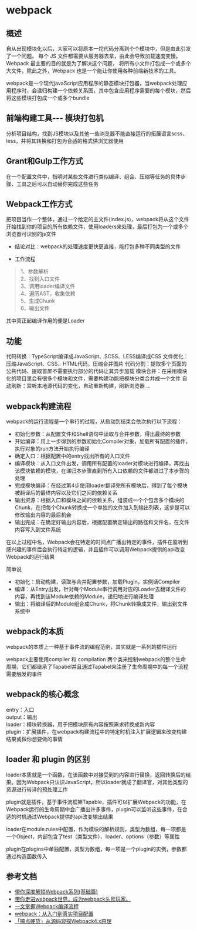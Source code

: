 # webpack
## 概述
自从出现模块化以后，大家可以将原本一坨代码分离到个个模块中，但是由此引发了一个问题。
每个 JS 文件都需要从服务器去拿，由此会导致加载速度变慢。Webpack 最主要的目的就是为了解决这个问题，
将所有小文件打包成一个或多个大文件，除此之外，Webpack 也是一个能让你使用各种前端新技术的工具。

webpack是一个现代javaScript应用程序的静态模块打包器，当webpack处理应用程序时，会递归构建一个依赖关系图，其中包含应用程序需要的每个模块，然后将这些模块打包成一个或多个bundle

## 前端构建工具--- 模块打包机
分析项目结构，找到JS模块以及其他一些浏览器不能直接运行的拓展语言scss、less，并将其转换和打包为合适的格式供浏览器使用

## Grant和Gulp工作方式
在一个配置文件中，指明对某些文件进行类似编译、组合、压缩等任务的具体步骤、工具之后可以自动替你完成这些任务

## Webpack工作方式
把项目当作一个整体，通过一个给定的主文件(index.js)，webpack将从这个文件开始找到你的项目的所有依赖文件，使用loaders来处理，最后打包为一个或多个浏览器可识别的js文件

* 结论对比：webpack的处理速度更快更直接，能打包多种不同类型的文件

* 工作流程

>1、参数解析<br>
2、找到入口文件<br>
3、调用loader编译文件<br>
4、遍历AST，收集依赖<br>
5、生成Chunk<br>
6、输出文件

其中真正起编译作用的便是Loader

## 功能
代码转换：TypeScript编译成JavaScript、SCSS、LESS编译成CSS
文件优化：压缩JavaScript、CSS、HTML代码，压缩合并图片
代码分割：提取多个页面的公共代码、提取首屏不需要执行部分的代码让其异步加载
模块合并：在采用模块化的项目里会有很多个模块和文件，需要构建功能把模块分类合并成一个文件
自动刷新：监听本地源代码的变化，自动重新构建，刷新浏览器
...

## webpack构建流程
webpack的运行流程是一个串行的过程，从启动到结束会依次执行以下流程：

* 初始化参数：从配置文件和Shell语句中读取与合并参数，得出最终的参数<br>
* 开始编译：用上一步得到的参数初始化Compiler对象，加载所有配置的插件，执行对象的run方法开始执行编译<br>
* 确定入口：根据配置中的entry找出所有的入口文件<br>
* 编译模块：从入口文件出发，调用所有配置的loader对模块进行编译，再找出该模块依赖的模块，在递归本步骤直到所有入口依赖的文件都进过了本步骤的处理<br>
* 完成模块编译：在经过第4步使用loader翻译完所有模块后，得到了每个模块被翻译后的最终内容以及它们之间的依赖关系<br>
* 输出资源：根据入口和模块之间的依赖关系，组装成一个个包含多个模块的Chunk，在把每个Chunk转换成一个单独的文件加入到输出列表，这步是可以修改输出内容的最后机会<br>
* 输出完成：在确定好输出内容后，根据配置确定输出的路径和文件名，在文件内容写入到文件系统

在以上过程中名，Webpack会在特定的时间点广播出特定的事件，插件在监听到感兴趣的事件后会执行特定的逻辑，并且插件可以调用Webpack提供的api改变Webpack的运行结果

简单说

* 初始化：启动构建，读取与合并配置参数，加载Plugin，实例话Compiler<br>
* 编译：从Entry出发，针对每个Module串行调用对应的Loader去翻译文件的内容，再找到该Module依赖的Module，递归地进行编译处理<br>
* 输出：将编译后的Module组合成Chunk，将Chunk转换成文件，输出到文件系统中

## webpack的本质
webpack的本质上一种基于事件流的编程范例，其实就是一系列的插件运行

webpack主要使用compiler 和 compilation 两个类来控制webpack的整个生命周期，它们都继承了Tapabel并且通过Tapabel来注册了生命周期中的每一个流程需要触发的事件

## webpack的核心概念
entry：入口 <br>
output：输出 <br>
loader：模块转换器，用于把模块原有内容按照需求转换成新内容 <br>
plugin：扩展插件，在webpack构建流程中的特定时机注入扩展逻辑来改变构建结果或做你想要做的事情 <br>

## loader 和 plugin 的区别
loader本质就是一个函数，在该函数中对接受到的内容进行替换，返回转换后的结果。因为Webpack只认识JavaScript，所以loader就成了翻译官，对其他类型的资源进行转译的预处理工作

plugin就是插件，基于事件流框架Tapable，插件可以扩展Webpack的功能，在Webpack运行的生命周期中会广播出许多事件，plugin可以监听这些事件，在合适的时机通过Webpack提供的api改变输出结果

loader在module.rules中配置，作为模块的解析规则，类型为数组，每一项都是一个Object，内部包含了test（类型文件）、loader、options（参数）等属性

plugin在plugins中单独配置，类型为数组，每一项是一个plugin的实例，参数都通过构造函数传入

## 参考文档

* [带你深度解锁Webpack系列(基础篇)](https://juejin.cn/post/6844904079219490830)
* [带你走进webpack世界，成为webpack头号玩家。](https://juejin.cn/post/6844903588607557639)
* [一文掌握Webpack编译流程](https://mp.weixin.qq.com/s?__biz=MzI0MTUxOTE5NQ==&mid=2247484030&idx=1&sn=d630d4b3995bbfd50f99e781074acfeb)
* [webpack：从入门到真实项目配置](https://juejin.im/post/6844903495959576583)
* [「搞点硬货」从源码窥探Webpack4.x原理](https://juejin.cn/post/6844904046294204429)
